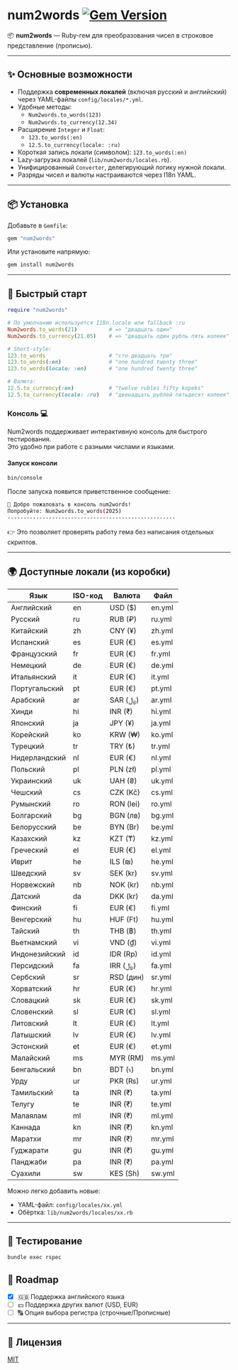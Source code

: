 # num2words [![Gem Version](https://badge.fury.io/rb/num2words.svg)](https://badge.fury.io/rb/num2words)

📦 **num2words** — Ruby-гем для преобразования чисел в строковое представление (прописью).

---

## ✨ Основные возможности

- Поддержка **современных локалей** (включая русский и английский) через YAML-файлы `config/locales/*.yml`.
- Удобные методы:
    - `Num2words.to_words(123)`
    - `Num2words.to_currency(12.34)`
- Расширение `Integer` и `Float`:
    - `123.to_words(:en)`
    - `12.5.to_currency(locale: :ru)`
- Короткая запись локали (символом): `123.to_words(:en)`
- Lazy‑загрузка локалей (`lib/num2words/locales.rb`).
- Унифицированный `Converter`, делегирующий логику нужной локали.
- Разряды чисел и валюты настраиваются через I18n YAML.

---

## 📦 Установка

Добавьте в `Gemfile`:

```ruby
gem "num2words"
```

Или установите напрямую:

```bash
gem install num2words
```

---

## 🚀 Быстрый старт

```ruby
require "num2words"

# По умолчанию используется I18n.locale или fallback :ru
Num2words.to_words(21)          # => "двадцать один"
Num2words.to_currency(21.05)    # => "двадцать один рубль пять копеек"

# Short-style:
123.to_words                    # "сто двадцать три"
123.to_words(:en)               # "one hundred twenty three"
123.to_words(locale: :en)       # "one hundred twenty three"

# Валюта:
12.5.to_currency(:en)           # "twelve rubles fifty kopeks"
12.5.to_currency(locale: :ru)   # "двенадцать рублей пятьдесят копеек"
```

### Консоль 💻

Num2words поддерживает интерактивную консоль для быстрого тестирования.  
Это удобно при работе с разными числами и языками.

#### Запуск консоли

```bash
bin/console
```

После запуска появится приветственное сообщение:

```bash
👋 Добро пожаловать в консоль num2words!
Попробуйте: Num2words.to_words(2025)
-----------------------------------------------------
```

👉 Это позволяет проверять работу гема без написания отдельных скриптов.

---

## 🌍 Доступные локали (из коробки)

| Язык          | ISO-код | Валюта      | Файл   |
|---------------|---------|-------------|--------|
| Английский    | en      | USD ($)     | en.yml |
| Русский       | ru      | RUB (₽)     | ru.yml |
| Китайский     | zh      | CNY (¥)     | zh.yml |
| Испанский     | es      | EUR (€)     | es.yml |
| Французский   | fr      | EUR (€)     | fr.yml |
| Немецкий      | de      | EUR (€)     | de.yml |
| Итальянский   | it      | EUR (€)     | it.yml |
| Португальский | pt      | EUR (€)     | pt.yml |
| Арабский      | ar      | SAR (﷼)     | ar.yml |
| Хинди         | hi      | INR (₹)     | hi.yml |
| Японский      | ja      | JPY (¥)     | ja.yml |
| Корейский     | ko      | KRW (₩)     | ko.yml |
| Турецкий      | tr      | TRY (₺)     | tr.yml |
| Нидерландский | nl      | EUR (€)     | nl.yml |
| Польский      | pl      | PLN (zł)    | pl.yml |
| Украинский    | uk      | UAH (₴)     | uk.yml |
| Чешский       | cs      | CZK (Kč)    | cs.yml |
| Румынский     | ro      | RON (lei)   | ro.yml |
| Болгарский    | bg      | BGN (лв)    | bg.yml |
| Белорусский   | be      | BYN (Br)    | be.yml |
| Казахский     | kz      | KZT (₸)     | kz.yml |
| Греческий     | el      | EUR (€)     | el.yml |
| Иврит         | he      | ILS (₪)     | he.yml |
| Шведский      | sv      | SEK (kr)    | sv.yml |
| Норвежский    | nb      | NOK (kr)    | nb.yml |
| Датский       | da      | DKK (kr)    | da.yml |
| Финский       | fi      | EUR (€)     | fi.yml |
| Венгерский    | hu      | HUF (Ft)    | hu.yml |
| Тайский       | th      | THB (฿)     | th.yml |
| Вьетнамский   | vi      | VND (₫)     | vi.yml |
| Индонезийский | id      | IDR (Rp)    | id.yml |
| Персидский    | fa      | IRR (﷼)     | fa.yml |
| Сербский      | sr      | RSD (дин)   | sr.yml |
| Хорватский    | hr      | EUR (€)     | hr.yml |
| Словацкий     | sk      | EUR (€)     | sk.yml |
| Словенский    | sl      | EUR (€)     | sl.yml |
| Литовский     | lt      | EUR (€)     | lt.yml |
| Латышский     | lv      | EUR (€)     | lv.yml |
| Эстонский     | et      | EUR (€)     | et.yml |
| Малайский     | ms      | MYR (RM)    | ms.yml |
| Бенгальский   | bn      | BDT (৳)     | bn.yml |
| Урду          | ur      | PKR (₨)     | ur.yml |
| Тамильский    | ta      | INR (₹)     | ta.yml |
| Телугу        | te      | INR (₹)     | te.yml |
| Малаялам      | ml      | INR (₹)     | ml.yml |
| Каннада       | kn      | INR (₹)     | kn.yml |
| Маратхи       | mr      | INR (₹)     | mr.yml |
| Гуджарати     | gu      | INR (₹)     | gu.yml |
| Панджаби      | pa      | INR (₹)     | pa.yml |
| Суахили       | sw      | KES (Sh)    | sw.yml |

Можно легко добавить новые:

- YAML-файл: `config/locales/xx.yml`
- Обёртка: `lib/num2words/locales/xx.rb`

---

## 🧪 Тестирование

```bash
bundle exec rspec
```

## 📌 Roadmap

- [x] 🇬🇧 Поддержка английского языка
- [ ] 💵 Поддержка других валют (USD, EUR)
- [ ] 🔠 Опция выбора регистра (строчные/Прописные)

---

## 📜 Лицензия

[MIT](LICENSE)

